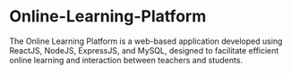 # Online-Learning-Platform
The Online Learning Platform is a web-based application developed using ReactJS, NodeJS, ExpressJS, and MySQL, designed to facilitate efficient online learning and interaction between teachers and students.
